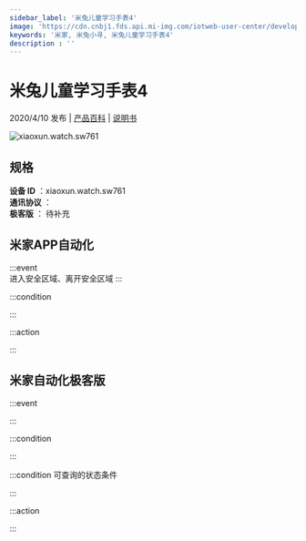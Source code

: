 ```yaml
---
sidebar_label: '米兔儿童学习手表4'
image: 'https://cdn.cnbj1.fds.api.mi-img.com/iotweb-user-center/developer_16788710374962IeKeKVz.png?GalaxyAccessKeyId=AKVGLQWBOVIRQ3XLEW&Expires=9223372036854775807&Signature=QRTk9KbuWg7CF6rJJly8s4zL1Bw='
keywords: '米家, 米兔小寻, 米兔儿童学习手表4'
description : ''
---
```

# 米兔儿童学习手表4

2020/4/10 发布 | [产品百科](https://home.mi.com/webapp/content/baike/product/index.html?model=xiaoxun.watch.sw761/) | [说明书](https://home.mi.com/views/introduction.html?model=xiaoxun.watch.sw761&region=cn)

![xiaoxun.watch.sw761](https://cdn.cnbj1.fds.api.mi-img.com/iotweb-user-center/developer_16788710374962IeKeKVz.png?GalaxyAccessKeyId=AKVGLQWBOVIRQ3XLEW&Expires=9223372036854775807&Signature=QRTk9KbuWg7CF6rJJly8s4zL1Bw=)

## 规格  
> 
**设备 ID** ：xiaoxun.watch.sw761  
**通讯协议** ：  
**极客版**  ： 待补充 


## 米家APP自动化  

:::event  
进入安全区域、离开安全区域
:::

:::condition  

:::

:::action   

:::

## 米家自动化极客版  

:::event  

:::

:::condition  

:::

:::condition 可查询的状态条件  

:::

:::action  

:::

        
